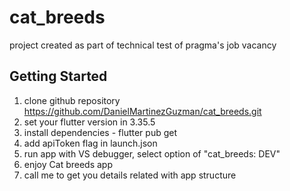 # cat_breeds

project created as part of technical test of pragma's job vacancy

## Getting Started

1. clone github repository https://github.com/DanielMartinezGuzman/cat_breeds.git
2. set your flutter version in 3.35.5
3. install dependencies - flutter pub get
4. add apiToken flag in launch.json 
5. run app with VS debugger, select option of "cat_breeds: DEV"
6. enjoy Cat breeds app
7. call me to get you details related with app structure